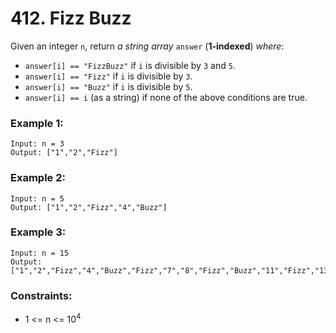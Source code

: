 
# 412. Fizz Buzz

Given an integer `n`, return *a string array* `answer` (**1-indexed**) *where*:

- `answer[i] == "FizzBuzz"` if `i` is divisible by `3` and `5`.
- `answer[i] == "Fizz"` if `i` is divisible by `3`.
- `answer[i] == "Buzz"` if `i` is divisible by `5`.
- `answer[i] == i` (as a string) if none of the above conditions are true.

### Example 1:

```text
Input: n = 3
Output: ["1","2","Fizz"]
```

### Example 2:

```text
Input: n = 5
Output: ["1","2","Fizz","4","Buzz"]
```

### Example 3:

```text
Input: n = 15
Output: ["1","2","Fizz","4","Buzz","Fizz","7","8","Fizz","Buzz","11","Fizz","13","14","FizzBuzz"]
```

### Constraints:

- 1 <= n <= 10<sup>4</sup>
